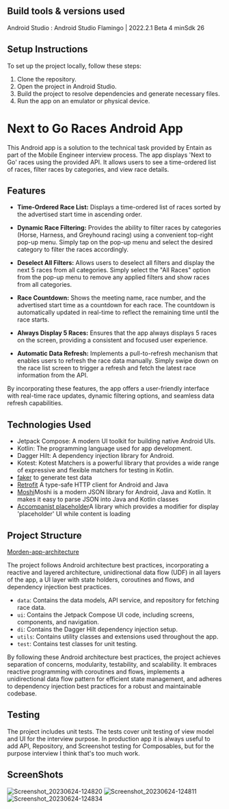 ## Build tools & versions used

Android Studio : Android Studio Flamingo | 2022.2.1 Beta 4
minSdk 26

## Setup Instructions

To set up the project locally, follow these steps:

1. Clone the repository.
2. Open the project in Android Studio.
3. Build the project to resolve dependencies and generate necessary files.
4. Run the app on an emulator or physical device.

# Next to Go Races Android App

This Android app is a solution to the technical task provided by Entain as part of the Mobile
Engineer interview process. The app displays 'Next to Go' races using the provided API. It allows
users to see a time-ordered list of races, filter races by categories, and view race details.

## Features

- **Time-Ordered Race List:** Displays a time-ordered list of races sorted by the advertised start
  time in ascending order.

- **Dynamic Race Filtering:** Provides the ability to filter races by categories (Horse, Harness,
  and Greyhound racing) using a convenient top-right pop-up menu. Simply tap on the pop-up menu and
  select the desired category to filter the races accordingly.

- **Deselect All Filters:** Allows users to deselect all filters and display the next 5 races from
  all categories. Simply select the "All Races" option from the pop-up menu to remove any applied
  filters and show races from all categories.

- **Race Countdown:** Shows the meeting name, race number, and the advertised start time as a
  countdown for each race. The countdown is automatically updated in real-time to reflect the
  remaining time until the race starts.

- **Always Display 5 Races:** Ensures that the app always displays 5 races on the screen, providing
  a consistent and focused user experience.

- **Automatic Data Refresh:** Implements a pull-to-refresh mechanism that enables users to refresh
  the race data manually. Simply swipe down on the race list screen to trigger a refresh and fetch
  the latest race information from the API.

By incorporating these features, the app offers a user-friendly interface with real-time race
updates, dynamic filtering options, and seamless data refresh capabilities.

## Technologies Used

- Jetpack Compose: A modern UI toolkit for building native Android UIs.
- Kotlin: The programming language used for app development.
- Dagger Hilt: A dependency injection library for Android.
- Kotest: Kotest Matchers is a powerful library that provides a wide range of expressive and
  flexible matchers for testing in Kotlin.
- [faker](https://github.com/serpro69/kotlin-faker) to generate test data
- [Retrofit](https://square.github.io/retrofit/) A type-safe HTTP client for Android and Java
- [Moshi](https://github.com/square/moshi)Moshi is a modern JSON library for Android, Java and
  Kotlin. It makes it easy to parse JSON into Java and Kotlin classes
- [Accompanist placeholder](https://google.github.io/accompanist/placeholder/)A library which
  provides a modifier for display 'placeholder' UI while content is loading

## Project Structure 

[Morden-app-architecture](https://developer.android.com/topic/architecture#modern-app-architecture)

The project follows Android architecture best practices, incorporating a reactive and layered architecture, unidirectional data flow (UDF) in all layers of the app, a UI layer with state holders, coroutines and flows, and dependency injection best practices.

- `data`: Contains the data models, API service, and repository for fetching race data.
- `ui`: Contains the Jetpack Compose UI code, including screens, components, and navigation.
- `di`: Contains the Dagger Hilt dependency injection setup.
- `utils`: Contains utility classes and extensions used throughout the app.
- `test`: Contains test classes for unit testing.

By following these Android architecture best practices, the project achieves separation of concerns, modularity, testability, and scalability. It embraces reactive programming with coroutines and flows, implements a unidirectional data flow pattern for efficient state management, and adheres to dependency injection best practices for a robust and maintainable codebase.

## Testing

The project includes unit tests. The tests cover unit testing of view model and UI for the interview
purpose. In production app it is always useful to add API, Repository, and Screenshot testing for
Composables, but for the purpose interview I think that's too much work.

## ScreenShots

![Screenshot_20230624-124820](https://github.com/Swapnil2727/NextRaces/assets/39974969/2e376dd0-bade-4a63-8cba-248c6da2f169) ![Screenshot_20230624-124811](https://github.com/Swapnil2727/NextRaces/assets/39974969/ff9d2b8a-a8d9-48c0-9463-c24df48c61cd) ![Screenshot_20230624-124834](https://github.com/Swapnil2727/NextRaces/assets/39974969/e35f2683-f5a5-4f85-b704-cf806702d106)
